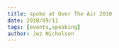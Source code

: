 ```yaml
---
title: spoke at Over The Air 2010
date: 2010/09/11
tags: [events,speaking]
author: Jez Nicholson
---
```

